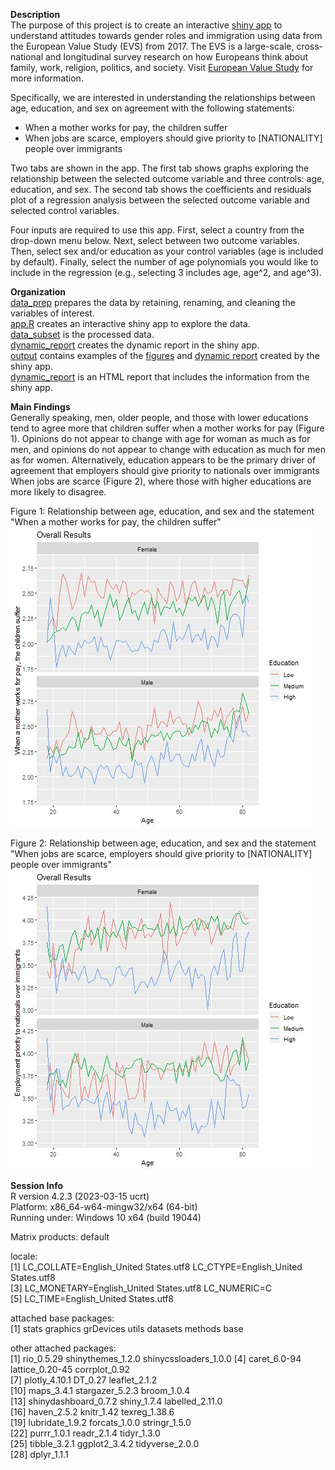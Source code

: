 **Description**  
The purpose of this project is to create an interactive [shiny app](https://www.shinyapps.io/admin/#/application/9020621) to understand attitudes towards gender roles and immigration using data from the European Value Study (EVS) from 2017. The EVS is a large-scale, cross-national and longitudinal survey research on how Europeans think about family, work, religion, politics, and society. Visit [European Value Study](https://search.gesis.org/research_data/ZA7500#variables|exploredata-ZA7500_Varv80|0|variable_order|asc|v80) for more information.

Specifically, we are interested in understanding the relationships between age, education, and sex on agreement with the following statements:  
 * When a mother works for pay, the children suffer
 * When jobs are scarce, employers should give priority to [NATIONALITY] people over immigrants
 
Two tabs are shown in the app. The first tab shows graphs exploring the relationship between the selected outcome variable and three controls: age, education, and sex. The second tab shows the coefficients and residuals plot of a regression analysis between the selected outcome variable and selected control variables.

Four inputs are required to use this app. First, select a country from the drop-down menu below. Next, select between two outcome variables. Then, select sex and/or education as your control variables (age is included by default). Finally, select the number of age polynomials you would like to include in the regression (e.g., selecting 3 includes age, age^2, and age^3).
 
**Organization**  
[data_prep](https://github.com/sgonyo2/hw2/blob/main/data_prep.Rmd) prepares the data by retaining, renaming, and cleaning the variables of interest.  
[app.R](https://github.com/sgonyo2/final/blob/main/app.R) creates an interactive shiny app to explore the data.  
[data_subset](https://github.com/sgonyo2/final/blob/main/data_subset.rds) is the processed data.    
[dynamic_report](https://github.com/sgonyo2/final/blob/main/dynamic_report.Rmd) creates the dynamic report in the shiny app.  
[output](https://github.com/sgonyo2/final/tree/main/output) contains examples of the [figures](https://github.com/sgonyo2/final/tree/main/output/fig) and [dynamic report](https://github.com/sgonyo2/final/blob/main/output/dynamic_report.html) created by the shiny app.  
[dynamic_report](https://github.com/sgonyo2/final/blob/main/dynamic_report.html) is an HTML report that includes the information from the shiny app.

**Main Findings**  
Generally speaking, men, older people, and those with lower educations tend to agree more that children suffer when a mother works for pay (Figure 1). Opinions do not appear to change with age for woman as much as for men, and opinions do not appear to change with education as much for men as for women. Alternatively, education appears to be the primary driver of agreement that employers should give priority to nationals over immigrants When jobs are scarce (Figure 2), where those with higher educations are more likely to disagree.

Figure 1: Relationship between age, education, and sex and the statement "When a mother works for pay, the children suffer"
![](https://github.com/sgonyo2/final/blob/main/output/fig/child_suffer.jpeg)

Figure 2: Relationship between age, education, and sex and the statement "When jobs are scarce, employers should give priority to [NATIONALITY] people over immigrants"
![](https://github.com/sgonyo2/final/blob/main/output/fig/job_priority.jpeg)

**Session Info**  
R version 4.2.3 (2023-03-15 ucrt)  
Platform: x86_64-w64-mingw32/x64 (64-bit)  
Running under: Windows 10 x64 (build 19044)  

Matrix products: default  

locale:  
[1] LC_COLLATE=English_United States.utf8  LC_CTYPE=English_United States.utf8   
[3] LC_MONETARY=English_United States.utf8 LC_NUMERIC=C                          
[5] LC_TIME=English_United States.utf8    

attached base packages:  
[1] stats     graphics  grDevices utils     datasets  methods   base     

other attached packages:  
 [1] rio_0.5.29            shinythemes_1.2.0     shinycssloaders_1.0.0
 [4] caret_6.0-94          lattice_0.20-45       corrplot_0.92        
 [7] plotly_4.10.1         DT_0.27               leaflet_2.1.2        
[10] maps_3.4.1            stargazer_5.2.3       broom_1.0.4          
[13] shinydashboard_0.7.2  shiny_1.7.4           labelled_2.11.0      
[16] haven_2.5.2           knitr_1.42            texreg_1.38.6        
[19] lubridate_1.9.2       forcats_1.0.0         stringr_1.5.0        
[22] purrr_1.0.1           readr_2.1.4           tidyr_1.3.0          
[25] tibble_3.2.1          ggplot2_3.4.2         tidyverse_2.0.0      
[28] dplyr_1.1.1  
